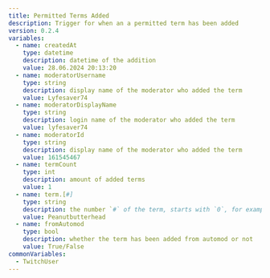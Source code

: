 ```yaml
---
title: Permitted Terms Added
description: Trigger for when an a permitted term has been added
version: 0.2.4
variables:
  - name: createdAt
    type: datetime
    description: datetime of the addition
    value: 28.06.2024 20:13:20
  - name: moderatorUsername
    type: string
    description: display name of the moderator who added the term
    value: Lyfesaver74
  - name: moderatorDisplayName
    type: string
    description: login name of the moderator who added the term
    value: lyfesaver74
  - name: moderatorId
    type: string
    description: display name of the moderator who added the term
    value: 161545467
  - name: termCount
    type: int
    description: amount of added terms
    value: 1
  - name: term.[#]
    type: string
    description: the number `#` of the term, starts with `0`, for example `term.[0], term[1]....term[n]`
    value: Peanutbutterhead
  - name: fromAutomod
    type: bool
    description: whether the term has been added from automod or not
    value: True/False
commonVariables:
  - TwitchUser
---
```

